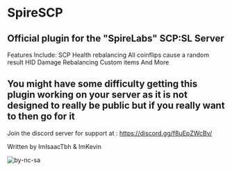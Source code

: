 # SpireSCP
## Official plugin for the "SpireLabs" SCP:SL Server
Features Include:
SCP Health rebalancing
All coinflips cause a random result
HID Damage Rebalancing
Custom items
And More


## You might have some difficulty getting this plugin working on your server as it is not designed to really be public but if you really want to then go for it 

Join the discord server for support at : https://discord.gg/f8uEpZWcBv/

Written by ImIsaacTbh & ImKevin

![by-nc-sa](https://github.com/Im-Isaac/SpireSCP/assets/81532363/ccfc6676-0b93-4f0b-80fb-f1f9a673d064)
